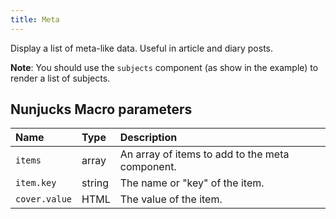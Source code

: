 ```yaml
---
title: Meta
---
```

Display a list of meta-like data. Useful in article and diary posts.

<example url='/kanga/example/components/meta' height='200'>

**Note**: You should use the `subjects` component (as show in the example) to render a list of subjects.

## Nunjucks Macro parameters

| Name | Type | Description |
| :-- | :-- | :-- |
| `items` | array | An array of items to add to the meta component. |
| `item.key` | string | The name or "key" of the item. |
| `cover.value` | HTML | The value of the item. |